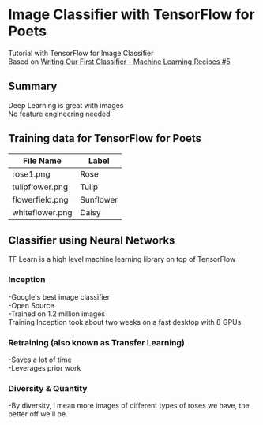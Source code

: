 # Image Classifier with TensorFlow for Poets
Tutorial with TensorFlow for Image Classifier<br>
Based on [Writing Our First Classifier - Machine Learning Recipes #5](https://www.youtube.com/watch?v=AoeEHqVSNOw)

## Summary
Deep Learning is great with images<br>
No feature engineering needed

## Training data for TensorFlow for Poets<br>

File Name  | Label
------------- | -------------
rose1.png  | Rose
tulipflower.png  | Tulip
flowerfield.png  | Sunflower
whiteflower.png  | Daisy


## Classifier using Neural Networks<br>
TF Learn is a high level machine learning library on top of TensorFlow

### Inception<br>
-Google's best image classifier<br>
-Open Source<br>
-Trained on 1.2 million images<br>
 Training Inception took about two weeks on a fast desktop with 8 GPUs

 ### Retraining (also known as Transfer Learning)<br>
 -Saves a lot of time<br>
 -Leverages prior work

 ### Diversity & Quantity<br>
 -By diversity, i mean more images of different types of roses we have, the better off we'll be.
